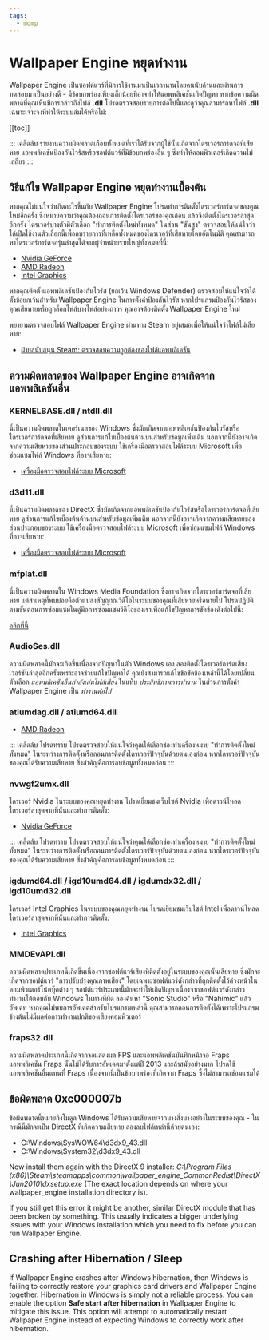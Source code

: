 ```yaml
---
tags:
  - mdmp
---
```


# Wallpaper Engine หยุดทำงาน

Wallpaper Engine เป็นซอฟต์แวร์ที่มีการใช้งานมาเป็นเวลานานโดยคนนับล้านและผ่านการทดสอบมาเป็นอย่างดี - มีข้อบกพร่องเพียงเล็กน้อยที่อาจทำให้แอพพลิเคชันเกิดปัญหา หากข้อความผิดพลาดที่คุณเห็นมีการกล่าวถึงไฟล์ **.dll** โปรดตรวจสอบรายการต่อไปนี้และดูว่าคุณสามารถหาไฟล์ **.dll** เฉพาะเจาะจงที่ทำให้ระบบล่มได้หรือไม่:

[[toc]]

::: เคล็ดลับ รายงานความผิดพลาดเกือบทั้งหมดที่เราได้รับจากผู้ใช้นั้นเกิดจากไดรเวอร์การ์ดจอที่เสียหาย แอพพลิเคชันป้องกันไวรัสหรือซอฟต์แวร์ที่มีข้อบกพร่องอื่น ๆ ซึ่งทำให้คอมพิวเตอร์เกิดความไม่เสถียร :::

## วิธีแก้ไข Wallpaper Engine หยุดทำงานเบื้องต้น

หากคุณไม่แน่ใจว่าเกิดอะไรขึ้นกับ Wallpaper Engine โปรดทำการติดตั้งไดรเวอร์การ์ดจอของคุณใหม่อีกครั้ง ซึ่งหมายความว่าคุณต้องถอนการติดตั้งไดรเวอร์ของคุณก่อน แล้วจึงติดตั้งไดรเวอร์ล่าสุดอีกครั้ง ไดรเวอร์บางตัวมีตัวเลือก "ทำการติดตั้งใหม่ทั้งหมด" ในส่วน "ขั้นสูง" ตรวจสอบให้แน่ใจว่าได้เปิดใช้งานตัวเลือกนี้เพื่อลบรายการที่เหลือทั้งหมดของไดรเวอร์ที่เสียหายโดยอัตโนมัติ คุณสามารถหาไดรเวอร์การ์ดจอรุ่นล่าสุดได้จากผู้จำหน่ายรายใหญ่ทั้งหมดที่นี่:

* [Nvidia GeForce](https://www.nvidia.com/Download/index.aspx)
* [AMD Radeon](https://www.amd.com/support)
* [Intel Graphics](https://downloadcenter.intel.com/product/80939/Graphics-Drivers)

หากคุณติดตั้งแอพพลิเคชันป้องกันไวรัส (ยกเว้น Windows Defender) ตรวจสอบให้แน่ใจว่าได้ตั้งข้อยกเว้นสำหรับ Wallpaper Engine ในการตั้งค่าป้องกันไวรัส หากโปรแกรมป้องกันไวรัสของคุณเสียหายหรือถูกล็อกไฟล์บางไฟล์อย่างถาวร คุณอาจต้องติดตั้ง Wallpaper Engine ใหม่

พยายามตรวจสอบไฟล์ Wallpaper Engine ผ่านทาง Steam อยู่เสมอเพื่อให้แน่ใจว่าไฟล์ไม่เสียหาย:

* [ฝ่ายสนับสนุน Steam: ตรวจสอบความถูกต้องของไฟล์แอพพลิเคชัน](https://support.steampowered.com/kb_article.php?ref=2037-QEUH-3335)

## ความผิดพลาดของ Wallpaper Engine อาจเกิดจากแอพพลิเคชันอื่น

### KERNELBASE.dll / ntdll.dll

นี่เป็นความผิดพลาดในเคอร์เนลของ Windows ซึ่งมักเกิดจากแอพพลิเคชันป้องกันไวรัสหรือไดรเวอร์การ์ดจอที่เสียหาย ดูส่วนการแก้ไขเบื้องต้นด้านบนสำหรับข้อมูลเพิ่มเติม นอกจากนี้ยังอาจเกิดจากความเสียหายของส่วนประกอบของระบบ ใช้เครื่องมือตรวจสอบไฟล์ระบบ Microsoft เพื่อซ่อมแซมไฟล์ Windows ที่อาจเสียหาย:

* [เครื่องมือตรวจสอบไฟล์ระบบ Microsoft](https://support.microsoft.com/en-us/help/929833/use-the-system-file-checker-tool-to-repair-missing-or-corrupted-system)

### d3d11.dll

นี่เป็นความผิดพลาดของ DirectX ซึ่งมักเกิดจากแอพพลิเคชันป้องกันไวรัสหรือไดรเวอร์การ์ดจอที่เสียหาย ดูส่วนการแก้ไขเบื้องต้นด้านบนสำหรับข้อมูลเพิ่มเติม นอกจากนี้ยังอาจเกิดจากความเสียหายของส่วนประกอบของระบบ ใช้เครื่องมือตรวจสอบไฟล์ระบบ Microsoft เพื่อซ่อมแซมไฟล์ Windows ที่อาจเสียหาย:

* [เครื่องมือตรวจสอบไฟล์ระบบ Microsoft](https://support.microsoft.com/en-us/help/929833/use-the-system-file-checker-tool-to-repair-missing-or-corrupted-system)

### mfplat.dll

นี่เป็นความผิดพลาดใน Windows Media Foundation ซึ่งอาจเกิดจากไดรเวอร์การ์ดจอที่เสียหาย แต่สาเหตุที่พบบ่อยคือตัวแปลงสัญญาณวิดีโอในระบบของคุณที่เสียหายหรือหายไป โปรดปฏิบัติตามขั้นตอนการซ่อมแซมในคู่มือการซ่อมแซมวิดีโอของเราเพื่อแก้ไขปัญหาการขัดข้องดังต่อไปนี้:

[คลิกที่นี่](/noshow/notplaying.html)

### AudioSes.dll

ความผิดพลาดนี้มักจะเกิดขึ้นเนื่องจากปัญหาในตัว Windows เอง ลองติดตั้งไดรเวอร์การ์ดเสียงเวอร์ชันล่าสุดอีกครั้งเพราะอาจช่วยแก้ไขปัญหาได้ คุณยังสามารถแก้ไขข้อขัดข้องเหล่านี้ได้โดยเปลี่ยนตัวเลือก *แอพพลิเคชันอื่นกำลังเล่นไฟล์เสียง* ในแท็บ *ประสิทธิภาพการทำงาน* ในส่วนการตั้งค่า Wallpaper Engine เป็น *ทำงานต่อไป*

### atiumdag.dll / atiumd64.dll

* [AMD Radeon](https://www.amd.com/support)

::: เคล็ดลับ โปรดทราบ โปรดตรวจสอบให้แน่ใจว่าคุณได้เลือกช่องทำเครื่องหมาย "ทำการติดตั้งใหม่ทั้งหมด" ในระหว่างการติดตั้งหรือถอนการติดตั้งไดรเวอร์ปัจจุบันด้วยตนเองก่อน หากไดรเวอร์ปัจจุบันของคุณได้รับความเสียหาย สิ่งสำคัญคือการลบข้อมูลทั้งหมดก่อน :::

### nvwgf2umx.dll

ไดรเวอร์ Nvidia ในระบบของคุณหยุดทำงาน โปรดเยี่ยมชมเว็บไซต์ Nvidia เพื่อดาวน์โหลดไดรเวอร์ล่าสุดจากที่นั่นและทำการติดตั้ง:

* [Nvidia GeForce](https://www.nvidia.com/Download/index.aspx)

::: เคล็ดลับ โปรดทราบ โปรดตรวจสอบให้แน่ใจว่าคุณได้เลือกช่องทำเครื่องหมาย "ทำการติดตั้งใหม่ทั้งหมด" ในระหว่างการติดตั้งหรือถอนการติดตั้งไดรเวอร์ปัจจุบันด้วยตนเองก่อน หากไดรเวอร์ปัจจุบันของคุณได้รับความเสียหาย สิ่งสำคัญคือการลบข้อมูลทั้งหมดก่อน :::

### igdumd64.dll / igd10umd64.dll / igdumdx32.dll / igd10umd32.dll

ไดรเวอร์ Intel Graphics ในระบบของคุณหยุดทำงาน โปรดเยี่ยมชมเว็บไซต์ Intel เพื่อดาวน์โหลดไดรเวอร์ล่าสุดจากที่นั่นและทำการติดตั้ง:

* [Intel Graphics](https://downloadcenter.intel.com/product/80939/Graphics-Drivers)


### MMDEvAPI.dll

ความผิดพลาดประเภทนี้เกิดขึ้นเนื่องจากซอฟต์แวร์เสียงที่ติดตั้งอยู่ในระบบของคุณนั้นเสียหาย ซึ่งมักจะเกิดจากซอฟต์แวร์ "การปรับปรุงคุณภาพเสียง" โดยเฉพาะซอฟต์แวร์ดังกล่าวที่ถูกติดตั้งไว้ล่วงหน้าในคอมพิวเตอร์โน้ตบุ๊คต่าง ๆ ซอฟต์แวร์ประเภทนี้มักจะทำให้เกิดปัญหาเนื่องจากซอฟต์แวร์ดังกล่าวทำงานโต้ตอบกับ Windows ในทางที่ผิด ลองค้นหา "Sonic Studio" หรือ "Nahimic" แล้วอัพเดท หากคุณไม่พบการอัพเดตสำหรับโปรแกรมเหล่านี้ คุณสามารถถอนการติดตั้งได้เพราะโปรแกรมข้างต้นไม่มีผลต่อการทำงานปกติของเสียงคอมพิวเตอร์

### fraps32.dll

ความผิดพลาดประเภทนี้เกิดจากจอแสดงผล FPS และแอพพลิเคชันบันทึกหน้าจอ Fraps แอพพลิเคชัน Fraps นั้นไม่ได้รับการอัพเดตมาตั้งแต่ปี 2013 และล้าสมัยอย่างมาก โปรดใช้แอพพลิเคชันอื่นแทนที่ Fraps เนื่องจากนี่เป็นข้อบกพร่องที่เกิดจาก Fraps ซึ่งไม่สามารถซ่อมแซมได้

## ข้อผิดพลาด 0xc000007b

ข้อผิดพลาดนี้หมายถึงโมดูล Windows ได้รับความเสียหายจากบางสิ่งบางอย่างในระบบของคุณ - ในกรณีนี้มักจะเป็น DirectX ที่เกิดความเสียหาย ลองลบไฟล์เหล่านี้ด้วยตนเอง:

* C:\Windows\SysWOW64\d3dx9_43.dll
* C:\Windows\System32\d3dx9_43.dll

Now install them again with the DirectX 9 installer: *C:\Program Files (x86)\Steam\steamapps\common\wallpaper_engine\_CommonRedist\DirectX\Jun2010\dxsetup.exe* (The exact location depends on where your wallpaper_engine installation directory is).

If you still get this error it might be another, similar DirectX module that has been broken by something. This usually indicates a bigger underlying issues with your Windows installation which you need to fix before you can run Wallpaper Engine.

## Crashing after Hibernation / Sleep

If Wallpaper Engine crashes after Windows hibernation, then Windows is failing to correctly restore your graphics card drivers and Wallpaper Engine together. Hibernation in Windows is simply not a reliable process. You can enable the option **Safe start after hibernation** in Wallpaper Engine to mitigate this issue. This option will attempt to automatically restart Wallpaper Engine instead of expecting Windows to correctly work after hibernation.